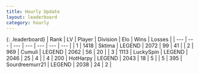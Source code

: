 ```yaml
---
title: Hourly Update
layout: leaderboard
category: hourly
---
```


{: .leaderboard}
| Rank | LV | Player | Division | Elo | Wins | Losses |
| --- | --- | --- | --- | --- | --- | --- |
| <span data-change="0">1</span> | 1418 | <span title="ID: 353063">Sktima</span> | LEGEND | <span data-change="6">2072</span> | <span data-change="3">99</span> | <span data-change="1">41</span> |
| <span data-change="0">2</span> | 969 | <span title="ID: 294236">Cumuli</span> | LEGEND | <span data-change="0">2062</span> | <span data-change="0">56</span> | <span data-change="0">20</span> |
| <span data-change="0">3</span> | 1113 | <span title="ID: 498412">LuckySpin</span> | LEGEND | <span data-change="0">2046</span> | <span data-change="0">25</span> | <span data-change="0">4</span> |
| <span data-change="0">4</span> | 200 | <span title="ID: 623829">HotHarpy</span> | LEGEND | <span data-change="0">2043</span> | <span data-change="0">18</span> | <span data-change="0">5</span> |
| <span data-change="0">5</span> | 395 | <span title="ID: 633686">Sourdreemurr21</span> | LEGEND | <span data-change="0">2038</span> | <span data-change="0">24</span> | <span data-change="0">2</span> |